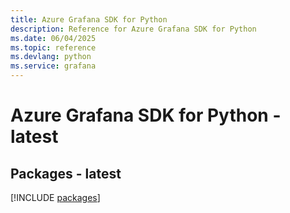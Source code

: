 ```yaml
---
title: Azure Grafana SDK for Python
description: Reference for Azure Grafana SDK for Python
ms.date: 06/04/2025
ms.topic: reference
ms.devlang: python
ms.service: grafana
---
```

# Azure Grafana SDK for Python - latest
## Packages - latest
[!INCLUDE [packages](grafana-index.md)]